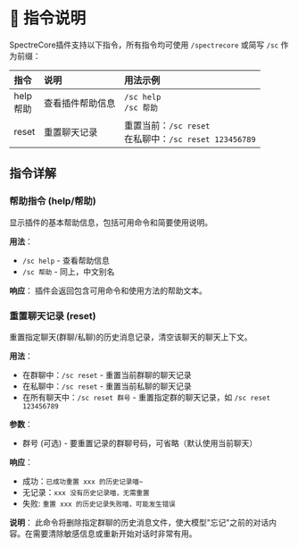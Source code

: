 # 📖 指令说明

SpectreCore插件支持以下指令，所有指令均可使用 `/spectrecore` 或简写 `/sc` 作为前缀：

| 指令 | 说明 | 用法示例 |
|:-----|:-----|:--------|
| help<br>帮助 | 查看插件帮助信息 | `/sc help`<br>`/sc 帮助` |
| reset | 重置聊天记录 | 重置当前：`/sc reset`<br>在私聊中：`/sc reset 123456789` |

## 指令详解

### 帮助指令 (help/帮助)

显示插件的基本帮助信息，包括可用命令和简要使用说明。

**用法**：
- `/sc help` - 查看帮助信息
- `/sc 帮助` - 同上，中文别名

**响应**：
插件会返回包含可用命令和使用方法的帮助文本。

### 重置聊天记录 (reset)

重置指定聊天(群聊/私聊)的历史消息记录，清空该聊天的聊天上下文。

**用法**：
- 在群聊中：`/sc reset` - 重置当前群聊的聊天记录
- 在私聊中：`/sc reset` - 重置当前私聊的聊天记录
- 在所有聊天中：`/sc reset 群号` - 重置指定群的聊天记录，如 `/sc reset 123456789`

**参数**：
- 群号 (可选) - 要重置记录的群聊号码，可省略（默认使用当前聊天）

**响应**：
- 成功：`已成功重置 xxx 的历史记录喵~`
- 无记录：`xxx 没有历史记录喵，无需重置`
- 失败: `重置 xxx 的历史记录失败喵，可能发生错误`


**说明**：
此命令将删除指定群聊的历史消息文件，使大模型"忘记"之前的对话内容。在需要清除敏感信息或重新开始对话时非常有用。 